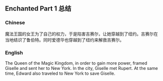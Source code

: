 ## Enchanted Part 1 总结
### Chinese
魔法王国的女王为了自己的权力，于是陷害吉赛尔，让她穿越到了纽约。吉赛尔在当地结识了鲁伯特。同时爱德华也穿越到了纽约来解救吉赛尔。


### English
The Queen of the Magic Kingdom, in order to gain more power, framed Giselle and sent her to New York. In the city, Giselle met Rupert. At the same time, Edward also traveled to New York to save Giselle.

